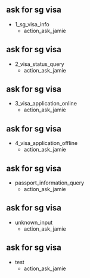 ## ask for sg visa
* 1_sg_visa_info
    - action_ask_jamie   <!-- predicted: action_default_fallback -->


## ask for sg visa
* 2_visa_status_query
    - action_ask_jamie   <!-- predicted: action_default_fallback -->


## ask for sg visa
* 3_visa_application_online
    - action_ask_jamie   <!-- predicted: action_default_fallback -->


## ask for sg visa
* 4_visa_application_offline
    - action_ask_jamie   <!-- predicted: action_default_fallback -->


## ask for sg visa
* passport_information_query
    - action_ask_jamie   <!-- predicted: action_default_fallback -->


## ask for sg visa
* unknown_input
    - action_ask_jamie   <!-- predicted: action_default_fallback -->


## ask for sg visa
* test
    - action_ask_jamie   <!-- predicted: action_default_fallback -->


